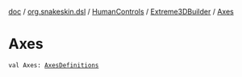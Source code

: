 [doc](../../../index.md) / [org.snakeskin.dsl](../../index.md) / [HumanControls](../index.md) / [Extreme3DBuilder](index.md) / [Axes](./-axes.md)

# Axes

`val Axes: `[`AxesDefinitions`](../../../org.snakeskin.controls.mappings/-extreme3-d/-mapping-definitions/-axes-definitions/index.md)